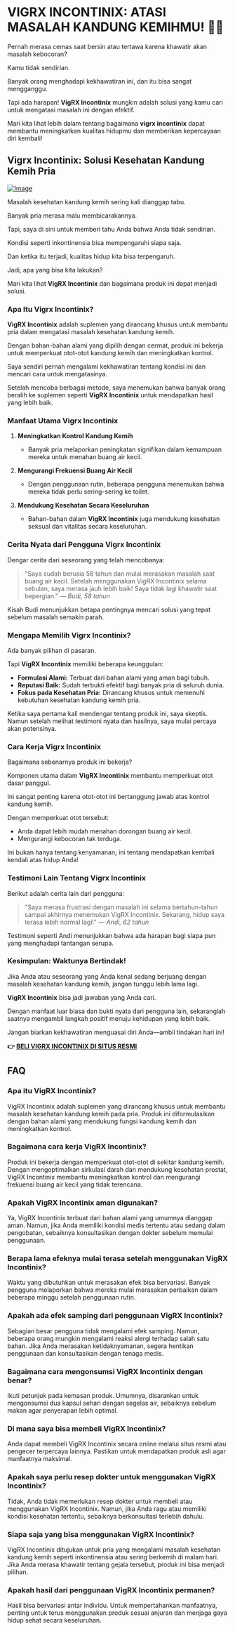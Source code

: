 # VIGRX INCONTINIX: ATASI MASALAH KANDUNG KEMIHMU! 🚽✨

Pernah merasa cemas saat bersin atau tertawa karena khawatir akan masalah kebocoran? 

Kamu tidak sendirian. 

Banyak orang menghadapi kekhawatiran ini, dan itu bisa sangat mengganggu. 

Tapi ada harapan! **VigRX Incontinix** mungkin adalah solusi yang kamu cari untuk mengatasi masalah ini dengan efektif. 

Mari kita lihat lebih dalam tentang bagaimana **vigrx incontinix** dapat membantu meningkatkan kualitas hidupmu dan memberikan kepercayaan diri kembali!

## Vigrx Incontinix: Solusi Kesehatan Kandung Kemih Pria

[![Image](https://www2.sellhealth.com/563/vigrx_incontinix_6_1.jpg)](https://gchaffi.com/T9yRY7y5)

Masalah kesehatan kandung kemih sering kali dianggap tabu. 

Banyak pria merasa malu membicarakannya. 

Tapi, saya di sini untuk memberi tahu Anda bahwa Anda tidak sendirian.

Kondisi seperti inkontinensia bisa mempengaruhi siapa saja. 

Dan ketika itu terjadi, kualitas hidup kita bisa terpengaruh.

Jadi, apa yang bisa kita lakukan?

Mari kita lihat **VigRX Incontinix** dan bagaimana produk ini dapat menjadi solusi.

### Apa Itu Vigrx Incontinix?

**VigRX Incontinix** adalah suplemen yang dirancang khusus untuk membantu pria dalam mengatasi masalah kesehatan kandung kemih. 

Dengan bahan-bahan alami yang dipilih dengan cermat, produk ini bekerja untuk memperkuat otot-otot kandung kemih dan meningkatkan kontrol. 

Saya sendiri pernah mengalami kekhawatiran tentang kondisi ini dan mencari cara untuk mengatasinya.

Setelah mencoba berbagai metode, saya menemukan bahwa banyak orang beralih ke suplemen seperti **VigRX Incontinix** untuk mendapatkan hasil yang lebih baik.

### Manfaat Utama Vigrx Incontinix

1. **Meningkatkan Kontrol Kandung Kemih**
   - Banyak pria melaporkan peningkatan signifikan dalam kemampuan mereka untuk menahan buang air kecil.
  
2. **Mengurangi Frekuensi Buang Air Kecil**
   - Dengan penggunaan rutin, beberapa pengguna menemukan bahwa mereka tidak perlu sering-sering ke toilet.
  
3. **Mendukung Kesehatan Secara Keseluruhan**
   - Bahan-bahan dalam **VigRX Incontinix** juga mendukung kesehatan seksual dan vitalitas secara keseluruhan.

### Cerita Nyata dari Pengguna Vigrx Incontinix

Dengar cerita dari seseorang yang telah mencobanya:

> "Saya sudah berusia 58 tahun dan mulai merasakan masalah saat buang air kecil. 
> Setelah menggunakan VigRX Incontinix selama sebulan, saya merasa jauh lebih baik! 
> Saya tidak lagi khawatir saat bepergian." 
> — *Budi, 58 tahun*

Kisah Budi menunjukkan betapa pentingnya mencari solusi yang tepat sebelum masalah semakin parah.

### Mengapa Memilih Vigrx Incontinix?

Ada banyak pilihan di pasaran. 

Tapi **VigRX Incontinix** memiliki beberapa keunggulan:

- **Formulasi Alami:** Terbuat dari bahan alami yang aman bagi tubuh.
- **Reputasi Baik:** Sudah terbukti efektif bagi banyak pria di seluruh dunia.
- **Fokus pada Kesehatan Pria:** Dirancang khusus untuk memenuhi kebutuhan kesehatan kandung kemih pria.

Ketika saya pertama kali mendengar tentang produk ini, saya skeptis. Namun setelah melihat testimoni nyata dan hasilnya, saya mulai percaya akan potensinya.

### Cara Kerja Vigrx Incontinix

Bagaimana sebenarnya produk ini bekerja? 

Komponen utama dalam **VigRX Incontinix** membantu memperkuat otot dasar panggul. 

Ini sangat penting karena otot-otot ini bertanggung jawab atas kontrol kandung kemih.

Dengan memperkuat otot tersebut:

- Anda dapat lebih mudah menahan dorongan buang air kecil.
- Mengurangi kebocoran tak terduga.
  
Ini bukan hanya tentang kenyamanan; ini tentang mendapatkan kembali kendali atas hidup Anda!

### Testimoni Lain Tentang Vigrx Incontinix

Berikut adalah cerita lain dari pengguna:

> "Saya merasa frustrasi dengan masalah ini selama bertahun-tahun sampai akhirnya menemukan VigRX Incontinix. 
> Sekarang, hidup saya terasa lebih normal lagi!" 
> — *Andi, 62 tahun*

Testimoni seperti Andi menunjukkan bahwa ada harapan bagi siapa pun yang menghadapi tantangan serupa.

### Kesimpulan: Waktunya Bertindak!

Jika Anda atau seseorang yang Anda kenal sedang berjuang dengan masalah kesehatan kandung kemih, jangan tunggu lebih lama lagi.

**VigRX Incontinix** bisa jadi jawaban yang Anda cari.

Dengan manfaat luar biasa dan bukti nyata dari pengguna lain, sekaranglah saatnya mengambil langkah positif menuju kehidupan yang lebih baik.

Jangan biarkan kekhawatiran menguasai diri Anda—ambil tindakan hari ini!



**👉 [BELI VIGRX INCONTINIX DI SITUS RESMI](https://gchaffi.com/T9yRY7y5)**

## FAQ

### Apa itu VigRX Incontinix?
VigRX Incontinix adalah suplemen yang dirancang khusus untuk membantu masalah kesehatan kandung kemih pada pria. Produk ini diformulasikan dengan bahan alami yang mendukung fungsi kandung kemih dan meningkatkan kontrol.

### Bagaimana cara kerja VigRX Incontinix?
Produk ini bekerja dengan memperkuat otot-otot di sekitar kandung kemih. Dengan mengoptimalkan sirkulasi darah dan mendukung kesehatan prostat, VigRX Incontinix membantu meningkatkan kontrol dan mengurangi frekuensi buang air kecil yang tidak terencana.

### Apakah VigRX Incontinix aman digunakan?
Ya, VigRX Incontinix terbuat dari bahan alami yang umumnya dianggap aman. Namun, jika Anda memiliki kondisi medis tertentu atau sedang dalam pengobatan, sebaiknya konsultasikan dengan dokter sebelum memulai penggunaan.

### Berapa lama efeknya mulai terasa setelah menggunakan VigRX Incontinix?
Waktu yang dibutuhkan untuk merasakan efek bisa bervariasi. Banyak pengguna melaporkan bahwa mereka mulai merasakan perbaikan dalam beberapa minggu setelah penggunaan rutin.

### Apakah ada efek samping dari penggunaan VigRX Incontinix?
Sebagian besar pengguna tidak mengalami efek samping. Namun, beberapa orang mungkin mengalami reaksi alergi terhadap salah satu bahan. Jika Anda merasakan ketidaknyamanan, segera hentikan penggunaan dan konsultasikan dengan tenaga medis.

### Bagaimana cara mengonsumsi VigRX Incontinix dengan benar?
Ikuti petunjuk pada kemasan produk. Umumnya, disarankan untuk mengonsumsi dua kapsul sehari dengan segelas air, sebaiknya sebelum makan agar penyerapan lebih optimal.

### Di mana saya bisa membeli VigRX Incontinix?
Anda dapat membeli VigRX Incontinix secara online melalui situs resmi atau pengecer terpercaya lainnya. Pastikan untuk mendapatkan produk asli agar manfaatnya maksimal.

### Apakah saya perlu resep dokter untuk menggunakan VigRX Incontinix?
Tidak, Anda tidak memerlukan resep dokter untuk membeli atau menggunakan VigRX Incontinix. Namun, jika Anda ragu atau memiliki kondisi kesehatan tertentu, sebaiknya berkonsultasi terlebih dahulu.

### Siapa saja yang bisa menggunakan VigRX Incontinix?
VigRX Incontinix ditujukan untuk pria yang mengalami masalah kesehatan kandung kemih seperti inkontinensia atau sering berkemih di malam hari. Jika Anda merasa khawatir tentang gejala tersebut, produk ini bisa menjadi pilihan.

### Apakah hasil dari penggunaan VigRX Incontinix permanen?
Hasil bisa bervariasi antar individu. Untuk mempertahankan manfaatnya, penting untuk terus menggunakan produk sesuai anjuran dan menjaga gaya hidup sehat secara keseluruhan.